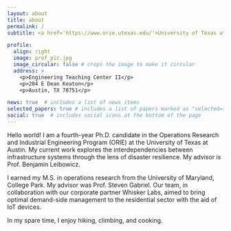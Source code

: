 ```yaml
---
layout: about
title: about
permalink: /
subtitle: <a href='https://www.orie.utexas.edu/'>University of Texas at Austin</a>

profile:
  align: right
  image: prof_pic.jpg
  image_circular: false # crops the image to make it circular
  address: >
    <p>Engineering Teaching Center II</p>
    <p>204 E Dean Keaton</p>
    <p>Austin, TX 78751</p>

news: true  # includes a list of news items
selected_papers: true # includes a list of papers marked as "selected={true}"
social: true  # includes social icons at the bottom of the page
---
```


Hello world! I am a fourth-year Ph.D. candidate in the Operations Research and Industrial Engineering Program (ORIE) at the University of Texas at Austin. My current work explores the interdependencies between infrastructure systems through the lens of disaster resilience. My advisor is Prof. Benjamin Leibowicz.

I earned my M.S. in operations research from the University of Maryland, College Park. My advisor was Prof. Steven Gabriel.  Our team, in collaboration with our corporate partner Whisker Labs, aimed to bring optimal demand-side management to the residential sector with the aid of IoT devices. 

In my spare time, I enjoy hiking, climbing, and cooking. 

